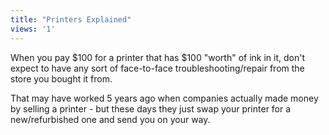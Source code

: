 ```yaml
---
title: "Printers Explained"
views: '1'
---
```

<p>When you pay $100 for a printer that has $100 "worth" of ink in it, don't expect to have any sort of face-to-face troubleshooting/repair from the store you bought it from.</p>
<p>That may have worked 5 years ago when companies actually made money by selling a printer - but these days they just swap your printer for a new/refurbished one and send you on your way.</p>
